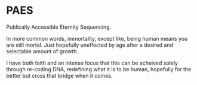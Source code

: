 # PAES
 Publically Accessible Eternity Sequencing.
 
 In more common words, immortality, except like, being human means you are still mortal.  Just hopefully uneffected by age after a desired and selectable amount of growth.
 
 I have both faith and an intense focus that this can be acheived solely through re-coding DNA, redefining what it is to be human, hopefully for the better but cross that bridge when it comes.
